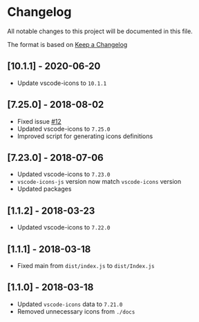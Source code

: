 # Changelog

All notable changes to this project will be documented in this file.

The format is based on [Keep a Changelog](http://keepachangelog.com/en/1.0.0/)

## [10.1.1] - 2020-06-20

- Update vscode-icons to `10.1.1`

## [7.25.0] - 2018-08-02

- Fixed issue [#12](https://github.com/dderevjanik/vscode-icons-js/issues/12)
- Updated vscode-icons to `7.25.0`
- Improved script for generating icons definitions

## [7.23.0] - 2018-07-06

- Updated vscode-icons to `7.23.0`
- `vscode-icons-js` version now match `vscode-icons` version
- Updated packages

## [1.1.2] - 2018-03-23

- Updated vscode-icons to `7.22.0`

## [1.1.1] - 2018-03-18

- Fixed main from `dist/index.js` to `dist/Index.js`

## [1.1.0] - 2018-03-18

- Updated `vscode-icons` data to `7.21.0`
- Removed unnecessary icons from `./docs`
